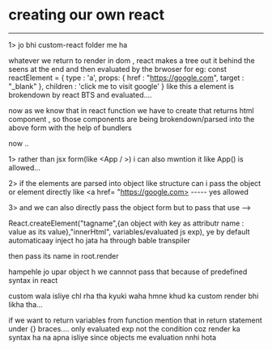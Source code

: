 # creating our own react
---
1> jo bhi custom-react folder me ha

whatever we return to render in dom , react makes a tree out it behind the seens at the end and then evaluated by the brwoser
for eg: const reactElement = {
    type : 'a',
    props: {
        href : "https://google.com",
        target : "_blank"
    },
    children : 'click me to visit google'
} 
like this a element is brokendown by react BTS and evaluated....

now as we know that in react function we have to create that returns html component , so those components are being brokendown/parsed into the above form with the help of bundlers

now ..

1> rather than jsx form(like <App / >) i can also mwntion it like App() is allowed...

2> if the elements are parsed into object like structure can  i pass the object or element directly like <a href= "https://google.com> ----- yes allowed 

3> and we can also directly pass the object form but to pass that use -->

React.createElement("tagname",{an  object with key as attributr name : value as its value},"innerHtml", variables/evaluated js exp), ye by default automaticaay inject ho jata ha through bable transpiler

then pass its name in root.render 

hampehle jo upar object h we cannnot pass that because of predefined syntax in react

custom wala isliye chl rha tha kyuki waha hmne khud ka custom render bhi likha tha...

if we want to return variables from function mention that in return statement under {} braces.... only evaluated exp not the condition coz render ka syntax ha na apna isliye since objects me evaluation nnhi hota
